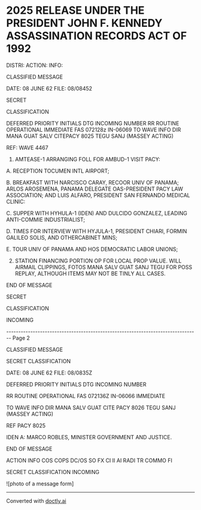 # 2025 RELEASE UNDER THE PRESIDENT JOHN F. KENNEDY ASSASSINATION RECORDS ACT OF 1992

DISTRI:
ACTION:
INFO:

CLASSIFIED MESSAGE

DATE: 08 JUNE 62
FILE: 08/08452

SECRET

CLASSIFICATION

DEFERRED PRIORITY INITIALS DTG INCOMING NUMBER
RR ROUTINE OPERATIONAL IMMEDIATE FAS 072128z IN-06069
TO WAVE INFO DIR MANA GUAT SALV CITEPACY 8025
TEGU SANJ (MASSEY ACTING)

REF: WAVE 4467

1. AMTEASE-1 ARRANGING FOLL FOR AMBUD-1 VISIT PACY:

A. RECEPTION TOCUMEN INTL AIRPORT;

B. BREAKFAST WITH NARCISCO CARAY, RECOOR UNIV OF PANAMA; ARLOS
AROSEMENA, PANAMA DELEGATE OAS-PRESIDENT PACY LAW ASSOCIATION; AND
LUIS ALFARO, PRESIDENT SAN FERNANDO MEDICAL CLINIC:

C. SUPPER WITH HYHULA-1 (IDEN) AND DULCIDO GONZALEZ, LEADING
ANTI-COMMIE INDUSTRIALIST;

D. TIMES FOR INTERVIEW WITH HYJULA-1, PRESIDENT CHIARI, FORMIN
GALILEO SOLIS, AND OTHERCABINET MINS;

E. TOUR UNIV OF PANAMA AND HOS DEMOCRATIC LABOR UNIONS;

2. STATION FINANCING PORTION OP FOR LOCAL PROP VALUE. WILL
   AIRMAIL CLIPPINGS, FOTOS MANA SALV GUAT SANJ TEGU FOR POSS REPLAY,
   ALTHOUGH ITEMS MAY NOT BE TINLY ALL CASES.

END OF MESSAGE

SECRET

CLASSIFICATION

INCOMING


-------------------------------------------------------------------------------- Page 2

CLASSIFIED MESSAGE

SECRET
CLASSIFICATION

DATE: 08 JUNE 62
FILE: 08/0835Z

DEFERRED PRIORITY INITIALS DTG INCOMING NUMBER

RR ROUTINE OPERATIONAL FAS 072136Z IN-06066
IMMEDIATE

TO WAVE INFO DIR MANA SALV GUAT CITE PACY 8026
TEGU SANJ (MASSEY ACTING)

REF PACY 8025

IDEN A: MARCO ROBLES, MINISTER GOVERNMENT AND JUSTICE.

END OF MESSAGE

ACTION INFO
COS
COPS
DC/OS
SO
FX
CI
II
AI
RADI
TR
COMMO
FI

SECRET
CLASSIFICATION
INCOMING

![photo of a message form]


---
Converted with [doctly.ai](https://doctly.ai)